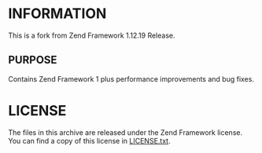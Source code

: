 INFORMATION
===================

This is a fork from Zend Framework 1.12.19 Release.

PURPOSE
---------------------------
Contains Zend Framework 1 plus performance improvements and bug fixes.

LICENSE
=======

The files in this archive are released under the Zend Framework license.
You can find a copy of this license in [LICENSE.txt](LICENSE.txt).
